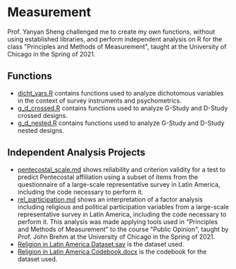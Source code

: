 # Measurement

Prof. Yanyan Sheng challenged me to create my own functions, without using established libraries, and perform independent analysis on R for the class "Principles and Methods of Measurement", taught at the University of Chicago in the Spring of 2021.

## Functions

 - [dicht_vars.R](https://github.com/arrudafranco/Measurement/blob/main/Functions/dicht_vars.R) contains functions used to analyze dichotomous variables in the context of survey instruments and psychometrics.
 - [g_d_crossed.R](https://github.com/arrudafranco/Measurement/blob/main/Functions/g_d_crossed.R) contains functions used to analyze G-Study and D-Study crossed designs.
 - [g_d_nested.R](https://github.com/arrudafranco/Measurement/blob/main/Functions/g_d_nested.R) contains functions used to analyze G-Study and D-Study nested designs.
 
## Independent Analysis Projects
 
 - [pentecostal_scale.md](https://github.com/arrudafranco/Measurement/blob/main/Projects/pentecostal_scale.md) shows reliability and criterion validity for a test to predict Pentecostal affiliation using a subset of items from the questionnaire of a large-scale representative survey in Latin America, including the code necessary to perform it.
  - [rel_participation.md](https://github.com/arrudafranco/Measurement/blob/main/Projects/rel_participation.md) shows an interpretation of a factor analysis including religious and political participation variables from a large-scale representative survey in Latin America, including the code necessary to perform it. This analysis was made applying tools used in "Principles and Methods of Measurement" to the course "Public Opinion", taught by Prof. John Brehm at the University of Chicago in the Spring of 2021.
 - [Religion in Latin America Dataset.sav](https://github.com/arrudafranco/Measurement/blob/main/Projects/Religion%20in%20Latin%20America%20Dataset.sav) is the dataset used.
 - [Religion in Latin America Codebook.docx](https://github.com/arrudafranco/Measurement/blob/main/Projects/Religion%20in%20Latin%20America%20Codebook.docx) is the codebook for the dataset used.